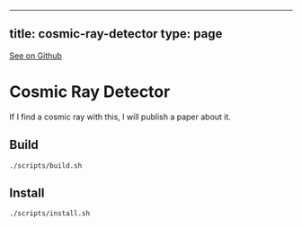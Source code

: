 
---
title: cosmic-ray-detector
type: page
---

[See on Github](https://github.com/jakeroggenbuck/cosmic-ray-detector/)

# Cosmic Ray Detector
If I find a cosmic ray with this, I will publish a paper about it.

## Build
```
./scripts/build.sh
```

## Install
```
./scripts/install.sh
```
